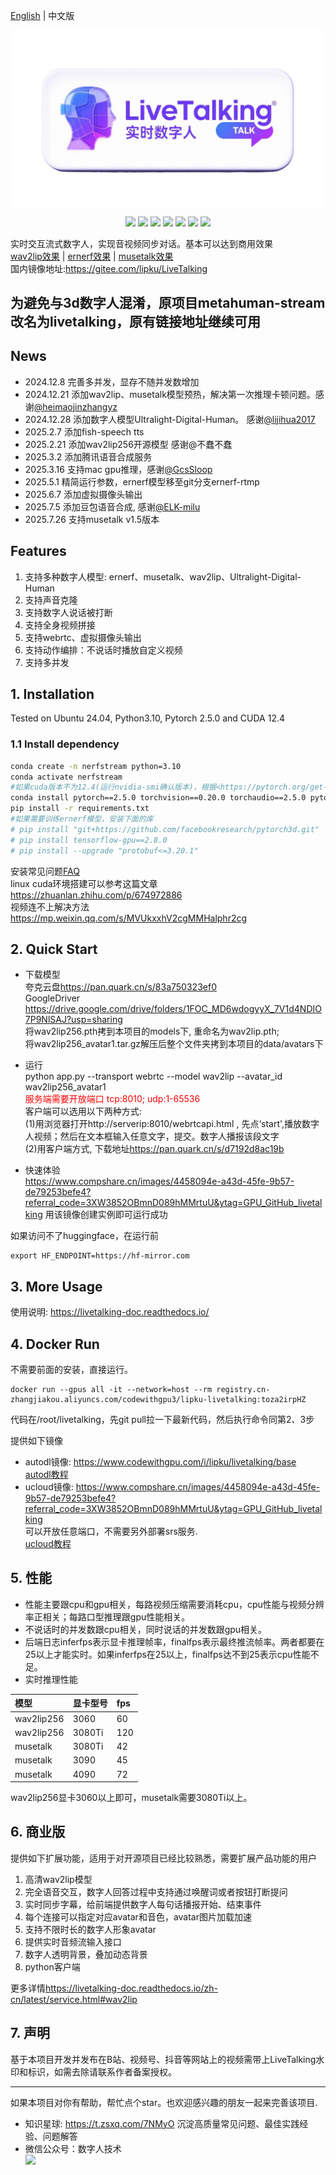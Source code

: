  [English](./README-EN.md) | 中文版  
 <p align="center">
 <img src="./assets/LiveTalking-logo.jpg" align="middle" width = "600"/>
<p align="center">
<p align="center">
    <a href="./LICENSE"><img src="https://img.shields.io/badge/license-Apache%202-dfd.svg"></a>
    <a href="https://github.com/lipku/LiveTalking/releases"><img src="https://img.shields.io/github/v/release/lipku/LiveTalking?color=ffa"></a>
    <a href=""><img src="https://img.shields.io/badge/python-3.10+-aff.svg"></a>
    <a href=""><img src="https://img.shields.io/badge/os-linux%2C%20win%2C%20mac-pink.svg"></a>
    <a href="https://github.com/lipku/LiveTalking/graphs/contributors"><img src="https://img.shields.io/github/contributors/lipku/LiveTalking?color=c4f042&style=flat-square"></a>
    <a href="https://github.com/lipku/LiveTalking/network/members"><img src="https://img.shields.io/github/forks/lipku/LiveTalking?color=8ae8ff"></a>
    <a href="https://github.com/lipku/LiveTalking/stargazers"><img src="https://img.shields.io/github/stars/lipku/LiveTalking?color=ccf"></a>
</p>

 实时交互流式数字人，实现音视频同步对话。基本可以达到商用效果  
[wav2lip效果](https://www.bilibili.com/video/BV1scwBeyELA/) | [ernerf效果](https://www.bilibili.com/video/BV1G1421z73r/) | [musetalk效果](https://www.bilibili.com/video/BV1gm421N7vQ/)  
国内镜像地址:<https://gitee.com/lipku/LiveTalking> 

## 为避免与3d数字人混淆，原项目metahuman-stream改名为livetalking，原有链接地址继续可用

## News
- 2024.12.8 完善多并发，显存不随并发数增加
- 2024.12.21 添加wav2lip、musetalk模型预热，解决第一次推理卡顿问题。感谢[@heimaojinzhangyz](https://github.com/heimaojinzhangyz)
- 2024.12.28 添加数字人模型Ultralight-Digital-Human。 感谢[@lijihua2017](https://github.com/lijihua2017)
- 2025.2.7 添加fish-speech tts
- 2025.2.21 添加wav2lip256开源模型 感谢@不蠢不蠢
- 2025.3.2 添加腾讯语音合成服务
- 2025.3.16 支持mac gpu推理，感谢[@GcsSloop](https://github.com/GcsSloop) 
- 2025.5.1 精简运行参数，ernerf模型移至git分支ernerf-rtmp
- 2025.6.7 添加虚拟摄像头输出
- 2025.7.5 添加豆包语音合成, 感谢[@ELK-milu](https://github.com/ELK-milu)
- 2025.7.26 支持musetalk v1.5版本

## Features
1. 支持多种数字人模型: ernerf、musetalk、wav2lip、Ultralight-Digital-Human
2. 支持声音克隆
3. 支持数字人说话被打断
4. 支持全身视频拼接
5. 支持webrtc、虚拟摄像头输出
6. 支持动作编排：不说话时播放自定义视频
7. 支持多并发

## 1. Installation

Tested on Ubuntu 24.04, Python3.10, Pytorch 2.5.0 and CUDA 12.4

### 1.1 Install dependency

```bash
conda create -n nerfstream python=3.10
conda activate nerfstream
#如果cuda版本不为12.4(运行nvidia-smi确认版本)，根据<https://pytorch.org/get-started/previous-versions/>安装对应版本的pytorch 
conda install pytorch==2.5.0 torchvision==0.20.0 torchaudio==2.5.0 pytorch-cuda=12.4 -c pytorch -c nvidia
pip install -r requirements.txt
#如果需要训练ernerf模型，安装下面的库
# pip install "git+https://github.com/facebookresearch/pytorch3d.git"
# pip install tensorflow-gpu==2.8.0
# pip install --upgrade "protobuf<=3.20.1"
``` 
安装常见问题[FAQ](https://livetalking-doc.readthedocs.io/zh-cn/latest/faq.html)  
linux cuda环境搭建可以参考这篇文章 <https://zhuanlan.zhihu.com/p/674972886>  
视频连不上解决方法 <https://mp.weixin.qq.com/s/MVUkxxhV2cgMMHalphr2cg>


## 2. Quick Start
- 下载模型  
夸克云盘<https://pan.quark.cn/s/83a750323ef0>    
GoogleDriver <https://drive.google.com/drive/folders/1FOC_MD6wdogyyX_7V1d4NDIO7P9NlSAJ?usp=sharing>  
将wav2lip256.pth拷到本项目的models下, 重命名为wav2lip.pth;  
将wav2lip256_avatar1.tar.gz解压后整个文件夹拷到本项目的data/avatars下
- 运行  
python app.py --transport webrtc --model wav2lip --avatar_id wav2lip256_avatar1  
<font color=red>服务端需要开放端口 tcp:8010; udp:1-65536 </font>  
客户端可以选用以下两种方式:  
(1)用浏览器打开http://serverip:8010/webrtcapi.html , 先点‘start',播放数字人视频；然后在文本框输入任意文字，提交。数字人播报该段文字  
(2)用客户端方式, 下载地址<https://pan.quark.cn/s/d7192d8ac19b>   

- 快速体验  
<https://www.compshare.cn/images/4458094e-a43d-45fe-9b57-de79253befe4?referral_code=3XW3852OBmnD089hMMrtuU&ytag=GPU_GitHub_livetalking> 用该镜像创建实例即可运行成功

如果访问不了huggingface，在运行前
```
export HF_ENDPOINT=https://hf-mirror.com
``` 


## 3. More Usage
使用说明: <https://livetalking-doc.readthedocs.io/>
  
## 4. Docker Run  
不需要前面的安装，直接运行。
```
docker run --gpus all -it --network=host --rm registry.cn-zhangjiakou.aliyuncs.com/codewithgpu3/lipku-livetalking:toza2irpHZ
```
代码在/root/livetalking，先git pull拉一下最新代码，然后执行命令同第2、3步 

提供如下镜像
- autodl镜像: <https://www.codewithgpu.com/i/lipku/livetalking/base>   
[autodl教程](https://livetalking-doc.readthedocs.io/en/latest/autodl/README.html)
- ucloud镜像: <https://www.compshare.cn/images/4458094e-a43d-45fe-9b57-de79253befe4?referral_code=3XW3852OBmnD089hMMrtuU&ytag=GPU_GitHub_livetalking>  
可以开放任意端口，不需要另外部署srs服务.  
[ucloud教程](https://livetalking-doc.readthedocs.io/en/latest/ucloud/ucloud.html) 


## 5. 性能
- 性能主要跟cpu和gpu相关，每路视频压缩需要消耗cpu，cpu性能与视频分辨率正相关；每路口型推理跟gpu性能相关。  
- 不说话时的并发数跟cpu相关，同时说话的并发数跟gpu相关。  
- 后端日志inferfps表示显卡推理帧率，finalfps表示最终推流帧率。两者都要在25以上才能实时。如果inferfps在25以上，finalfps达不到25表示cpu性能不足。  
- 实时推理性能  

模型    |显卡型号   |fps
:----   |:---   |:---
wav2lip256 | 3060    | 60
wav2lip256 | 3080Ti  | 120
musetalk   | 3080Ti  | 42
musetalk   | 3090    | 45
musetalk   | 4090    | 72 

wav2lip256显卡3060以上即可，musetalk需要3080Ti以上。 

## 6. 商业版
提供如下扩展功能，适用于对开源项目已经比较熟悉，需要扩展产品功能的用户
1. 高清wav2lip模型
2. 完全语音交互，数字人回答过程中支持通过唤醒词或者按钮打断提问
3. 实时同步字幕，给前端提供数字人每句话播报开始、结束事件
4. 每个连接可以指定对应avatar和音色，avatar图片加载加速
5. 支持不限时长的数字人形象avatar
6. 提供实时音频流输入接口
7. 数字人透明背景，叠加动态背景  
8. python客户端  

更多详情<https://livetalking-doc.readthedocs.io/zh-cn/latest/service.html#wav2lip>

## 7. 声明
基于本项目开发并发布在B站、视频号、抖音等网站上的视频需带上LiveTalking水印和标识，如需去除请联系作者备案授权。

---
如果本项目对你有帮助，帮忙点个star。也欢迎感兴趣的朋友一起来完善该项目.
* 知识星球: https://t.zsxq.com/7NMyO 沉淀高质量常见问题、最佳实践经验、问题解答  
* 微信公众号：数字人技术  
![](https://mmbiz.qpic.cn/sz_mmbiz_jpg/l3ZibgueFiaeyfaiaLZGuMGQXnhLWxibpJUS2gfs8Dje6JuMY8zu2tVyU9n8Zx1yaNncvKHBMibX0ocehoITy5qQEZg/640?wxfrom=12&tp=wxpic&usePicPrefetch=1&wx_fmt=jpeg&amp;from=appmsg)  

